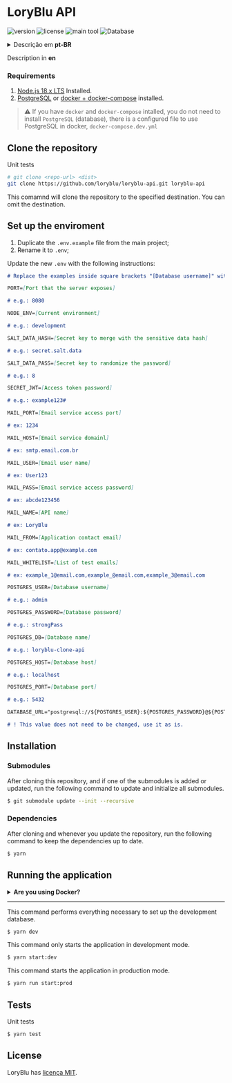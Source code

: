 # LoryBlu API

![version](https://img.shields.io/github/package-json/v/loryblu/loryblu-api?style=flat-square&labelColor=f2f2f2&color=white)
![license](https://img.shields.io/github/license/loryblu/loryblu-api?style=flat-square&labelColor=f2f2f2&color=white)
![main tool](https://img.shields.io/badge/Nest_JS-f2f2f2?logo=nestjs&logoColor=db1737&style=flat-square)
![Database](https://img.shields.io/badge/PostgreSQL-50b0f0?logo=postgresql&logoColor=f2f2f2&style=flat-square)

<details>
  <summary>Descrição em <b>pt-BR</b></summary>

### Requisitos

1. [Node.js 18.x LTS](https://nodejs.org/en) Instalado.
1. [PostgreSQL](https://www.postgresql.org/) ou [docker + docker-compose](https://docs.docker.com/compose/) instalado.

> ⚠ Se você tem o `docker` e `docker-compose` instalados, não precisa instalar o `PostgreSQL` (banco de dados), há um arquivo configurado para usar o PostgreSQL no docker, o `docker-compose.dev.yml`

## Clone o repositório

```bash
# git clone <repo-url> <dist>
git clone https://github.com/loryblu/loryblu-api.git loryblu-api
```

Este comando vai clonar o repositório para o destino definido. Você pode omitir o destino.

## Configurar ambiente

1. Duplique o arquivo `.env.example` do projeto principal;
1. Renomeie para `.env`;

Atualize o novo `.env` com as instruções a seguir:

```md
# Substitua os exemplos dentro dos colchetes "[Database username]" pelo valor final "root"

PORT=[Porta que o servidor expõe]

# ex: 8080

NODE_ENV=[Ambiente atual]

# ex: development

SALT_DATA_HASH=[Chave secreta para mesclar com o hash de dados sensíveis]

# ex: secret.salt.data

SALT_DATA_PASS=[Chave secreta para randomizar a senha]

# ex: 8

SECRET_JWT=[Senha para os tokens de acesso]

# ex: example123#

MAIL_PORT=[Porta de acesso do serviço de e-mail]

# ex: 1234

MAIL_HOST=[Domínio do serviço de e-mail]

# ex: smtp.email.com.br

MAIL_USER=[Nome do usuário de e-mail]

# ex: User123

MAIL_PASS=[Senha de acesso ao serviço de e-mail]

# ex: abcde123456

MAIL_NAME=[Nome da API]

# ex: LoryBlu

MAIL_FROM=[E-mail de contato da aplicação]

# ex: contato.app@example.com

MAIL_WHITELIST=[Lista de e-mails para teste]

# ex: example_1@email.com,example_@email.com,example_3@email.com

POSTGRES_USER=[Nome de usuário do banco de dados]

# ex: admin

POSTGRES_PASSWORD=[Senha do banco de dados]

# ex: strongPass

POSTGRES_DB=[Nome da base de dados]

# ex: loryblu-clone-api

POSTGRES_HOST=[Host do banco de dados]

# ex: localhost

POSTGRES_PORT=[Porta do banco de dados]

# ex: 5432

DATABASE_URL="postgresql://${POSTGRES_USER}:${POSTGRES_PASSWORD}@${POSTGRES_HOST}:${POSTGRES_PORT}/${POSTGRES_DB}?schema=public"

# ! Este valor não precisa ser alterado, use-o como está.
```

## Instalação

### Submódulos

Depois de clonar este repositório, e se for adicionado ou atualizado um dos submódulos, execute o comando abaixo para atualizar e iniciar todos os submódulos.

```bash
$ git submodule update --init --recursive
```

### Dependências

Depois de clonar e sempre que atualizar o repositório, execute o comando abaixo para manter as dependências atualizadas.

```bash
$ yarn
```

## Executando a aplicação

<details>
<summary><b>Está usando docker?</b></summary>

Use o comando abaixo para executar a aplicação no docker e configurar as credenciais.

```bash
# Baixar imagem ` postgres:11.19-alpine ` e configurar base de dados;
# Baixar imagem ` node:18-alpine ` e configurar aplicação node;
yarn docker:dev
```

</details>

---

Esse comando executa tudo o que é necessário para configurar o banco de dados de desenvolvimento.

```bash
$ yarn dev
```

Esse comando apenas inicia a aplicação no modo de desenvolvimento.

```bash
$ yarn start:dev
```

Esse comando inicia a aplicação no modo de produção.

```bash
$ yarn run start:prod
```

## Testes

Testes unitários

```bash
$ yarn test
```

## Licença

LoryBlu tem [licença MIT](LICENSE).

</details>

Description in <b>en</b>

### Requirements

1. [Node.js 18.x LTS](https://nodejs.org/en) Installed.
1. [PostgreSQL](https://www.postgresql.org/) or [docker + docker-compose](https://docs.docker.com/compose/) installed.

> ⚠ If you have `docker` and `docker-compose` intalled, you do not need to install `PostgreSQL` (database), there is a configured file to use PostgreSQL in docker, `docker-compose.dev.yml`

## Clone the repository

Unit tests

```bash
# git clone <repo-url> <dist>
git clone https://github.com/loryblu/loryblu-api.git loryblu-api
```

This comamnd will clone the repository to the specified destination. You can omit the destination.

## Set up the enviroment

1. Duplicate the `.env.example` file from the main project;
1. Rename it to `.env`;

Update the new `.env` with the following instructions:

```md
# Replace the examples inside square brackets "[Database username]" with the final value "root"

PORT=[Port that the server exposes]

# e.g.: 8080

NODE_ENV=[Current environment]

# e.g.: development

SALT_DATA_HASH=[Secret key to merge with the sensitive data hash]

# e.g.: secret.salt.data

SALT_DATA_PASS=[Secret key to randomize the password]

# e.g.: 8

SECRET_JWT=[Access token password]

# e.g.: example123#

MAIL_PORT=[Email service access port]

# ex: 1234

MAIL_HOST=[Email service domainl]

# ex: smtp.email.com.br

MAIL_USER=[Email user name]

# ex: User123

MAIL_PASS=[Email service access password]

# ex: abcde123456

MAIL_NAME=[API name]

# ex: LoryBlu

MAIL_FROM=[Application contact email]

# ex: contato.app@example.com

MAIL_WHITELIST=[List of test emails]

# ex: example_1@email.com,example_@email.com,example_3@email.com

POSTGRES_USER=[Database username]

# e.g.: admin

POSTGRES_PASSWORD=[Database password]

# e.g.: strongPass

POSTGRES_DB=[Database name]

# e.g.: loryblu-clone-api

POSTGRES_HOST=[Database host]

# e.g.: localhost

POSTGRES_PORT=[Database port]

# e.g.: 5432

DATABASE_URL="postgresql://${POSTGRES_USER}:${POSTGRES_PASSWORD}@${POSTGRES_HOST}:${POSTGRES_PORT}/${POSTGRES_DB}?schema=public"

# ! This value does not need to be changed, use it as is.
```

## Installation

### Submodules

After cloning this repository, and if one of the submodules is added or updated, run the following command to update and initialize all submodules.

```bash
$ git submodule update --init --recursive
```

### Dependencies

After cloning and whenever you update the repository, run the following command to keep the dependencies up to date.

```bash
$ yarn
```

## Running the application

<details>
<summary><b>Are you using Docker?</b></summary>

Use the command below to run the application in Docker and configure the credentials

```bash
# Download the ` postgres:11.19-alpine ` image and configure the database;
# Download the ` node:18-alpine ` image and configure the Node application;
yarn docker:dev
```

</details>

---

This command performs everything necessary to set up the development database.

```bash
$ yarn dev
```

This command only starts the application in development mode.

```bash
$ yarn start:dev
```

This command starts the application in production mode.

```bash
$ yarn run start:prod
```

## Tests

Unit tests

```bash
$ yarn test
```

## License

LoryBlu has [licença MIT](LICENSE).
